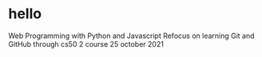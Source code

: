 # hello
Web Programming with Python and Javascript
Refocus on learning Git and GitHub through cs50 2 course
25 october 2021
